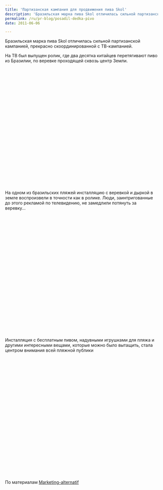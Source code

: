 ```yaml
---
title: 'Партизанская кампания для продвижения пива Skol'
description: 'Бразильская марка пива Skol отличилась сильной партизанской кампанией, прекрасно скоординированной с ТВ-кампанией. На ТВ был выпущен ролик, где два десятка китайцев перетягивают пиво из Бразилии, по веревке проходящей сквозь центр Земли.'
permalink: /ru/pr-blog/posadil-dedka-pivo
date: 2011-06-06

---
```


Бразильская марка пива Skol отличилась сильной партизанской кампанией, прекрасно скоординированной с ТВ-кампанией.

На ТВ был выпущен ролик, где два десятка китайцев перетягивают пиво из Бразилии, по веревке проходящей сквозь центр Земли.

<object><param name="movie" value="https://www.youtube.com/v/oCbddqU6TNU?version=3"><param name="allowFullScreen" value="true"><param name="allowScriptAccess" value="always"><embed src="https://www.youtube.com/v/oCbddqU6TNU?version=3" type="application/x-shockwave-flash" allowfullscreen="true" allowscriptaccess="always" width="640" height="390"></object>

На одном из бразильских пляжей инсталляцию с веревкой и дыркой  в земле воспроизвели в точности как в ролике. Люди, заинтригованные до этого рекламой по телевидению, не замедлили потянуть за веревку...

<object><param name="movie" value="https://www.youtube.com/v/Pni8Q6FWSZI?version=3"><param name="allowFullScreen" value="true"><param name="allowScriptAccess" value="always"><embed src="https://www.youtube.com/v/Pni8Q6FWSZI?version=3" type="application/x-shockwave-flash" allowfullscreen="true" allowscriptaccess="always" width="640" height="390"></object>

Инсталляция с бесплатным пивом, надувными игрушками для пляжа и другими интересными вещами, которые можно было вытащить, стала центром внимания всей пляжной публики

<object><param name="movie" value="https://www.youtube.com/v/fjfi6Jiu0Dk?version=3"><param name="allowFullScreen" value="true"><param name="allowScriptAccess" value="always"><embed src="https://www.youtube.com/v/fjfi6Jiu0Dk?version=3" type="application/x-shockwave-flash" allowfullscreen="true" allowscriptaccess="always" width="640" height="390"></object>

По материалам <a href="https://www.marketing-alternatif.com/category/street-marketing/">Marketing-alternatif</a>


